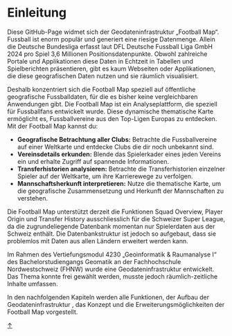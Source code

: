 <a id="top"></a>

# Einleitung

Diese GitHub-Page widmet sich der Geodateninfrastruktur „Football Map“. Fussball ist enorm populär und generiert eine riesige Datenmenge. Allein die Deutsche Bundesliga erfasst laut DFL Deutsche Fussball Liga GmbH 2024 pro Spiel 3,6 Millionen Positionsdatenpunkte. Obwohl zahlreiche Portale und Applikationen diese Daten in Echtzeit in Tabellen und Spielberichten präsentieren, gibt es kaum Webseiten oder Applikationen, die diese geografischen Daten nutzen und sie räumlich visualisiert.

Deshalb konzentriert sich die Football Map speziell auf öffentliche geografische Fussballdaten, für die es bisher keine vergleichbaren Anwendungen gibt. Die Football Map ist ein Analyseplattform, die speziell für Fussballfans entwickelt wurde. Diese dynamische thematische Karte ermöglicht es, Fussballvereine aus den Top-Ligen Europas zu entdecken. Mit der Football Map kannst du:

- **Geografische Betrachtung aller Clubs:** Betrachte die Fussballvereine auf einer Weltkarte und entdecke Clubs die dir noch unbekannt sind.
- **Vereinsdetails erkunden:** Blende das Spielerkader eines jeden Vereins ein und erhalte Zugriff auf spannende Informationen.
- **Transferhistorien analysieren:** Betrachte die Transferhistorien einzelner Spieler auf der Weltkarte, um ihre Karrierewege zu verfolgen.
- **Mannschaftsherkunft interpretieren:** Nutze die thematische Karte, um die geografische Zusammensetzung und Herkunft der Mannschaften zu verstehen.

Die Football Map unterstützt derzeit die Funktionen Squad Overview, Player Origin und Transfer History ausschliesslich für die Schweizer Super League, da die zugrundeliegende Datenbank momentan nur Spielerdaten aus der Schweiz enthält. Die Datenbankstruktur ist jedoch so aufgebaut, dass sie problemlos mit Daten aus allen Ländern erweitert werden kann.

Im Rahmen des Vertiefungsmodul 4230 „Geoinformatik & Raumanalyse I“ des Bachelorstudiengangs Geomatik an der Fachhochschule Nordwestschweiz (FHNW) wurde eine Geodateninfrastruktur entwickelt. Das Thema konnte frei gewählt werden, musste jedoch räumlich-zeitliche Inhalte umfassen.

In den nachfolgenden Kapiteln werden alle Funktionen, der Aufbau der Geodateninfrastruktur
, das Konzept und die Erweiterungsmöglichkeiten der Football Map vorgestellt.

[↑](#top)